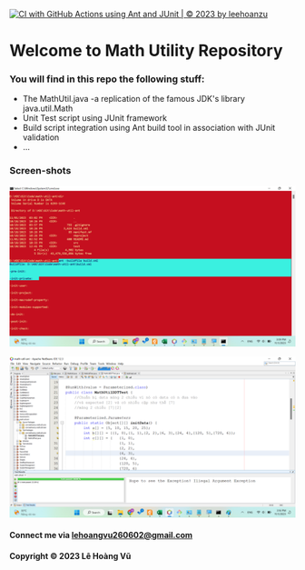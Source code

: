 [![CI with GitHub Actions using Ant and JUnit | © 2023 by leehoanzu](https://github.com/leehoanzu/math-util-ant/actions/workflows/ci-with-ant.yml/badge.svg)](https://github.com/leehoanzu/math-util-ant/actions/workflows/ci-with-ant.yml)

# Welcome to Math Utility Repository

### You will find in this repo the following stuff:

* The MathUtil.java -a replication of the famous JDK's library java.util.Math
* Unit Test script using JUnit framework
* Build script integration using Ant build tool in association with JUnit validation
* ...

### Screen-shots

![Build process with Ant](https://github.com/leehoanzu/math-util-ant/blob/main/screenshot/build-process-with-ant.png)

![DDT source code with JUnit](https://github.com/leehoanzu/math-util-ant/blob/main/screenshot/ddt-source-with-junit.png)

#### Connect me via lehoangvu260602@gmail.com

#### Copyright &#169; 2023 Lê Hoàng Vũ